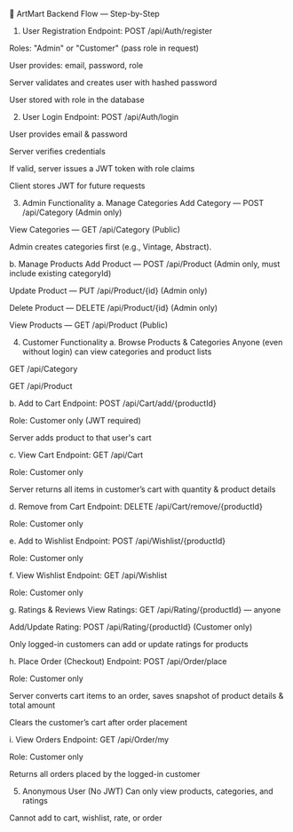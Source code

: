 🎯 ArtMart Backend Flow — Step-by-Step
1. User Registration
Endpoint: POST /api/Auth/register

Roles: "Admin" or "Customer" (pass role in request)

User provides: email, password, role

Server validates and creates user with hashed password

User stored with role in the database

2. User Login
Endpoint: POST /api/Auth/login

User provides email & password

Server verifies credentials

If valid, server issues a JWT token with role claims

Client stores JWT for future requests

3. Admin Functionality
a. Manage Categories
Add Category — POST /api/Category (Admin only)

View Categories — GET /api/Category (Public)

Admin creates categories first (e.g., Vintage, Abstract).

b. Manage Products
Add Product — POST /api/Product (Admin only, must include existing categoryId)

Update Product — PUT /api/Product/{id} (Admin only)

Delete Product — DELETE /api/Product/{id} (Admin only)

View Products — GET /api/Product (Public)

4. Customer Functionality
a. Browse Products & Categories
Anyone (even without login) can view categories and product lists

GET /api/Category

GET /api/Product

b. Add to Cart
Endpoint: POST /api/Cart/add/{productId}

Role: Customer only (JWT required)

Server adds product to that user's cart

c. View Cart
Endpoint: GET /api/Cart

Role: Customer only

Server returns all items in customer’s cart with quantity & product details

d. Remove from Cart
Endpoint: DELETE /api/Cart/remove/{productId}

Role: Customer only

e. Add to Wishlist
Endpoint: POST /api/Wishlist/{productId}

Role: Customer only

f. View Wishlist
Endpoint: GET /api/Wishlist

Role: Customer only

g. Ratings & Reviews
View Ratings: GET /api/Rating/{productId} — anyone

Add/Update Rating: POST /api/Rating/{productId} (Customer only)

Only logged-in customers can add or update ratings for products

h. Place Order (Checkout)
Endpoint: POST /api/Order/place

Role: Customer only

Server converts cart items to an order, saves snapshot of product details & total amount

Clears the customer’s cart after order placement

i. View Orders
Endpoint: GET /api/Order/my

Role: Customer only

Returns all orders placed by the logged-in customer

5. Anonymous User (No JWT)
Can only view products, categories, and ratings

Cannot add to cart, wishlist, rate, or order
